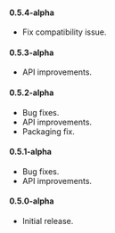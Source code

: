 #### 0.5.4-alpha
* Fix compatibility issue.

#### 0.5.3-alpha
* API improvements.

#### 0.5.2-alpha
* Bug fixes.
* API improvements.
* Packaging fix.

#### 0.5.1-alpha
* Bug fixes.
* API improvements.

#### 0.5.0-alpha
* Initial release.